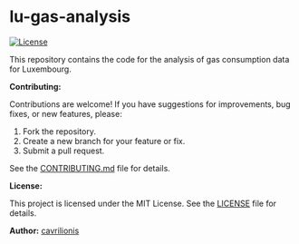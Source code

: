 # lu-gas-analysis

[![License](https://img.shields.io/badge/license-MIT-blue.svg)](LICENSE) 

This repository contains the code for the analysis of gas consumption data for Luxembourg.

**Contributing:**

Contributions are welcome! If you have suggestions for improvements, bug fixes, or new features, please:

1.  Fork the repository.
2.  Create a new branch for your feature or fix.
3.  Submit a pull request.

See the [CONTRIBUTING.md](CONTRIBUTING.md) file for details.

**License:**

This project is licensed under the MIT License. See the [LICENSE](LICENSE) file for details.

**Author:** [cavrilionis](https://github.com/cavrilionis)
